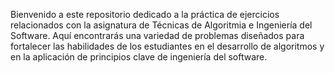 Bienvenido a este repositorio dedicado a la práctica de ejercicios relacionados con la asignatura de Técnicas de Algoritmia e Ingeniería del Software. 
Aquí encontrarás una variedad de problemas diseñados para fortalecer las habilidades de los estudiantes en el desarrollo de algoritmos y en la aplicación 
de principios clave de ingeniería del software.

